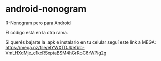 # android-nonogram
R-Nonogram pero para Android

El código está en la otra rama.

Si querés bajarte la .apk e instalarlo en tu celular seguí este link a MEGA: https://mega.nz/file/elYWXTDJ#efbb-VmLHXdMje_c1kcRSxptaBSM4hGrRoC6rWPig2g
